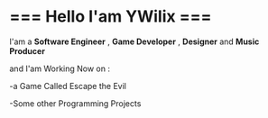 # === Hello I'am YWilix ===

I'am a **Software Engineer** , **Game Developer** , **Designer** and **Music Producer**

and I'am Working Now on :  

-a Game Called Escape the Evil

-Some other Programming Projects
